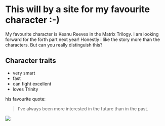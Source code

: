 # This will by a site for my favourite character :-)
My favourite character is Keanu Reeves in the Matrix Trilogy. I am looking forward for the forth part next year!
Honestly i like the story more than the characters. But can you really distinguish this?

## Character traits
* very smart
* fast
* can fight excellent
* loves Trinity

his favourite quote:
> I’ve always been more interested
> in the future than in the past.

<img src="https://de.wikipedia.org/wiki/Datei:Reuni%C3%A3o_com_o_ator_norte-americano_Keanu_Reeves_(cropped).jpg"/>